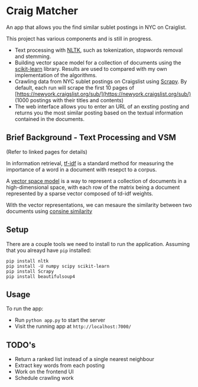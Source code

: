 # Craig Matcher

An app that allows you the find similar sublet postings in NYC on Craiglist.

This project has various components and is still in progress.

* Text processing with [NLTK](http://www.nltk.org/), such as tokenization, stopwords removal and stemming.
* Building vector space model for a collection of documents using the [scikit-learn](http://scikit-learn.org/stable/index.html) library. Results are used to compared with my own implementation of the algorithms.
* Crawling data from NYC sublet postings on Craigslist using [Scrapy](http://doc.scrapy.org/en/latest/index.html). By default, each run will scrape the first 10 pages of [https://newyork.craigslist.org/sub/](https://newyork.craigslist.org/sub/) (1000 postings with their titles and contents) 
* The web interface allows you to enter an URL of an exsting posting and returns you the most similar posting based on the textual information contained in the documents.

## Brief Background - Text Processing and VSM

(Refer to linked pages for details)

In information retrieval, [tf-idf](http://en.wikipedia.org/wiki/Tf%E2%80%93idf) is a standard method for measuring the importance of a word in a document with resepct to a corpus. 

A [vector space model](http://en.wikipedia.org/wiki/Vector_space_model) is a way to represent a collection of documents in a high-dimensional space, with each row of the matrix being a document represented by a sparse vector composed of td-idf weights.

With the vector representations, we can mesaure the similarity between two documents using [consine similarity](http://en.wikipedia.org/wiki/Cosine_similarity)

## Setup

There are a couple tools we need to install to run the application. Assuming that you alreayd have `pip` installed:

```
pip install nltk
pip install -U numpy scipy scikit-learn
pip install Scrapy
pip install beautifulsoup4
```

## Usage

To run the app:

* Run `python app.py` to start the server
* Visit the running app at `http://localhost:7000/`

## TODO's

* Return a ranked list instead of a single nearest neighbour
* Extract key words from each posting
* Work on the frontend UI
* Schedule crawling work
